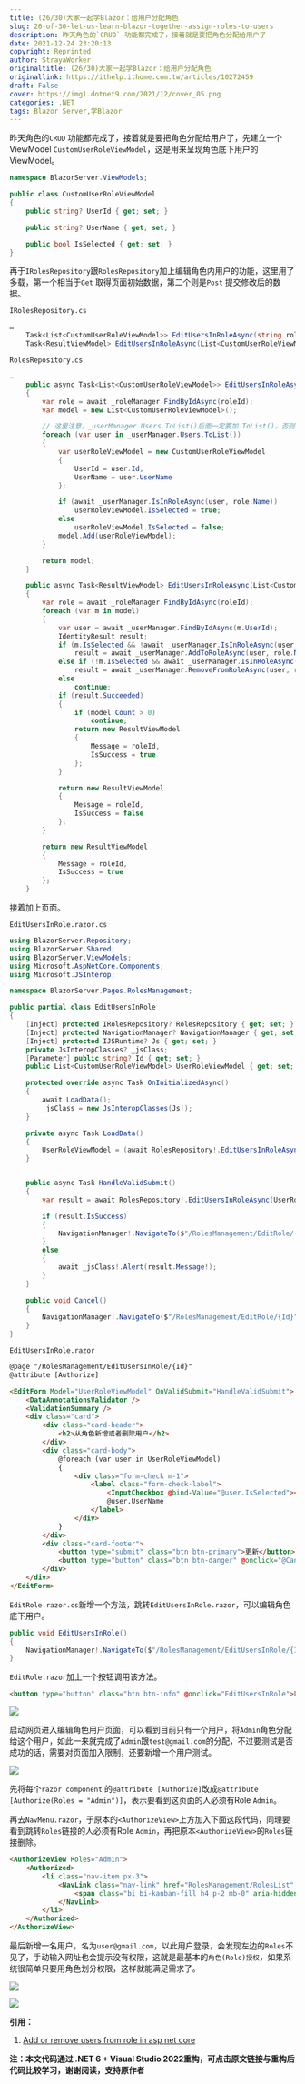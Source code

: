 ```yaml
---
title: (26/30)大家一起学Blazor：给用户分配角色
slug: 26-of-30-let-us-learn-blazor-together-assign-roles-to-users
description: 昨天角色的`CRUD` 功能都完成了，接着就是要把角色分配给用户了
date: 2021-12-24 23:20:13
copyright: Reprinted
author: StrayaWorker
originaltitle: (26/30)大家一起学Blazor：给用户分配角色
originallink: https://ithelp.ithome.com.tw/articles/10272459
draft: False
cover: https://img1.dotnet9.com/2021/12/cover_05.png
categories: .NET
tags: Blazor Server,学Blazor
---
```


昨天角色的`CRUD` 功能都完成了，接着就是要把角色分配给用户了，先建立一个ViewModel `CustomUserRoleViewModel`，这是用来呈现角色底下用户的ViewModel。

```C#
namespace BlazorServer.ViewModels;

public class CustomUserRoleViewModel
{
	public string? UserId { get; set; }

	public string? UserName { get; set; }

	public bool IsSelected { get; set; }
}
```

再于`IRolesRepository`跟`RolesRepository`加上编辑角色内用户的功能，这里用了多载，第一个相当于`Get` 取得页面初始数据，第二个则是`Post` 提交修改后的数据。

`IRolesRepository.cs`

```C#
…
    Task<List<CustomUserRoleViewModel>> EditUsersInRoleAsync(string roleId);
	Task<ResultViewModel> EditUsersInRoleAsync(List<CustomUserRoleViewModel> model, string roleId);
```

`RolesRepository.cs`

```C#
…
    public async Task<List<CustomUserRoleViewModel>> EditUsersInRoleAsync(string roleId)
	{
		var role = await _roleManager.FindByIdAsync(roleId);
		var model = new List<CustomUserRoleViewModel>();

        // 这里注意，_userManager.Users.ToList()后面一定要加.ToList()，否则会抛出异常：https://stackoverflow.com/questions/60727080/helping-solving-there-is-already-an-open-datareader-associated-with-this-comman
		foreach (var user in _userManager.Users.ToList())
		{
			var userRoleViewModel = new CustomUserRoleViewModel
			{
				UserId = user.Id,
				UserName = user.UserName
			};

			if (await _userManager.IsInRoleAsync(user, role.Name))
				userRoleViewModel.IsSelected = true;
			else
				userRoleViewModel.IsSelected = false;
			model.Add(userRoleViewModel);
		}

		return model;
	}

	public async Task<ResultViewModel> EditUsersInRoleAsync(List<CustomUserRoleViewModel> model, string roleId)
	{
		var role = await _roleManager.FindByIdAsync(roleId);
		foreach (var m in model)
		{
			var user = await _userManager.FindByIdAsync(m.UserId);
			IdentityResult result;
			if (m.IsSelected && !await _userManager.IsInRoleAsync(user, role.Name))
				result = await _userManager.AddToRoleAsync(user, role.Name);
			else if (!m.IsSelected && await _userManager.IsInRoleAsync(user, role.Name))
				result = await _userManager.RemoveFromRoleAsync(user, role.Name);
			else
				continue;
			if (result.Succeeded)
			{
				if (model.Count > 0)
					continue;
				return new ResultViewModel
				{
					Message = roleId,
					IsSuccess = true
				};
			}

			return new ResultViewModel
			{
				Message = roleId,
				IsSuccess = false
			};
		}

		return new ResultViewModel
		{
			Message = roleId,
			IsSuccess = true
		};
	}
```        
        
接着加上页面。

`EditUsersInRole.razor.cs`

```C#
using BlazorServer.Repository;
using BlazorServer.Shared;
using BlazorServer.ViewModels;
using Microsoft.AspNetCore.Components;
using Microsoft.JSInterop;

namespace BlazorServer.Pages.RolesManagement;

public partial class EditUsersInRole
{
	[Inject] protected IRolesRepository? RolesRepository { get; set; }
	[Inject] protected NavigationManager? NavigationManager { get; set; }
	[Inject] protected IJSRuntime? Js { get; set; }
	private JsInteropClasses? _jsClass;
	[Parameter] public string? Id { get; set; }
	public List<CustomUserRoleViewModel> UserRoleViewModel { get; set; } = new List<CustomUserRoleViewModel>();

	protected override async Task OnInitializedAsync()
	{
		await LoadData();
		_jsClass = new JsInteropClasses(Js!);
	}

	private async Task LoadData()
	{
		UserRoleViewModel = (await RolesRepository!.EditUsersInRoleAsync(Id!)).ToList();
	}


	public async Task HandleValidSubmit()
	{
		var result = await RolesRepository!.EditUsersInRoleAsync(UserRoleViewModel, Id!);

		if (result.IsSuccess)
		{
			NavigationManager!.NavigateTo($"/RolesManagement/EditRole/{Id}");
		}
		else
		{
			await _jsClass!.Alert(result.Message!);
		}
	}

	public void Cancel()
	{
		NavigationManager!.NavigateTo($"/RolesManagement/EditRole/{Id}");
	}
}
```

`EditUsersInRole.razor`

```html
@page "/RolesManagement/EditUsersInRole/{Id}"
@attribute [Authorize]

<EditForm Model="UserRoleViewModel" OnValidSubmit="HandleValidSubmit">
    <DataAnnotationsValidator />
    <ValidationSummary />
    <div class="card">
        <div class="card-header">
            <h2>从角色新增或者删除用户</h2>
        </div>
        <div class="card-body">
            @foreach (var user in UserRoleViewModel)
            {
                <div class="form-check m-1">
                    <label class="form-check-label">
                        <InputCheckbox @bind-Value="@user.IsSelected"></InputCheckbox>
                        @user.UserName
                    </label>
                </div>
            }
        </div>
        <div class="card-footer">
            <button type="submit" class="btn btn-primary">更新</button>
            <button type="button" class="btn btn-danger" @onclick="@Cancel">取消</button>
        </div>
    </div>
</EditForm>
```

`EditRole.razor.cs`新增一个方法，跳转`EditUsersInRole.razor`，可以编辑角色底下用户。

```C#
public void EditUsersInRole()
{
    NavigationManager!.NavigateTo($"/RolesManagement/EditUsersInRole/{Id}");
}
```

`EditRole.razor`加上一个按钮调用该方法。

```html
<button type="button" class="btn btn-info" @onclick="EditUsersInRole">新增或移除该角色底下的用户</button>
```

![](https://img1.dotnet9.com/2021/12/3801.png)

启动网页进入编辑角色用户页面，可以看到目前只有一个用户，将`Admin`角色分配给这个用户，如此一来就完成了`Admin`跟`test@gmail.com`的分配，不过要测试是否成功的话，需要对页面加入限制，还要新增一个用户测试。

![](https://img1.dotnet9.com/2021/12/3802.png)

先将每个`razor component` 的`@attribute [Authorize]`改成`@attribute [Authorize(Roles = "Admin")]`，表示要看到这页面的人必须有Role `Admin`。

再去`NavMenu.razor`，于原本的`<AuthorizeView>`上方加入下面这段代码，同理要看到跳转`Roles`链接的人必须有Role `Admin`，再把原本`<AuthorizeView>`的`Roles`链接删除。

```html
<AuthorizeView Roles="Admin">
    <Authorized>
        <li class="nav-item px-3">
            <NavLink class="nav-link" href="RolesManagement/RolesList" Match="NavLinkMatch.All">
                <span class="bi bi-kanban-fill h4 p-2 mb-0" aria-hidden="true"></span> Roles
            </NavLink>
        </li>
    </Authorized>
</AuthorizeView>
```

最后新增一名用户，名为`user@gmail.com`，以此用户登录，会发现左边的`Roles`不见了，手动输入网址也会提示没有权限，这就是最基本的`角色(Role)授权`，如果系统很简单只要用角色划分权限，这样就能满足需求了。

![](https://img1.dotnet9.com/2021/12/3803.png)

![](https://img1.dotnet9.com/2021/12/3804.png)

**引用：**

1. [Add or remove users from role in asp net core](https://www.youtube.com/watch?v=TzhqymQm5kw&list=PL6n9fhu94yhVkdrusLaQsfERmL_Jh4XmU&index=81)

**注：本文代码通过 .NET 6 + Visual Studio 2022重构，可点击原文链接与重构后代码比较学习，谢谢阅读，支持原作者**
